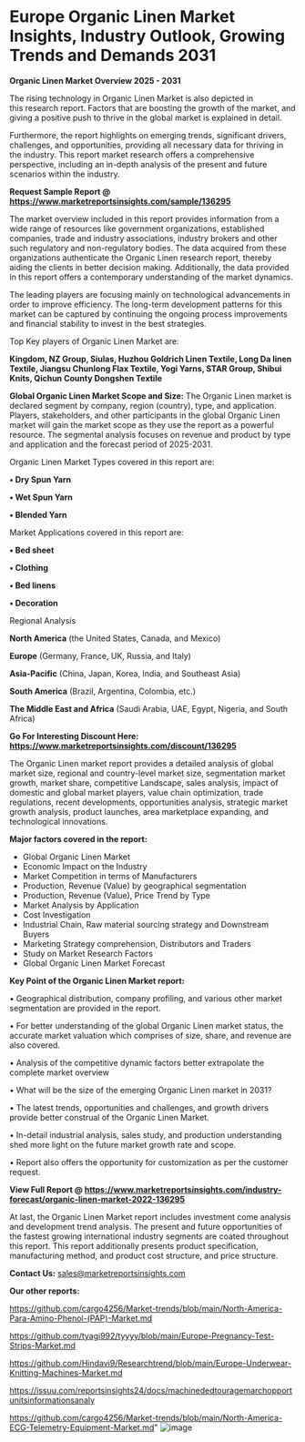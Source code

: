 # Europe Organic Linen Market Insights, Industry Outlook, Growing Trends and Demands 2031

<Strong> Organic Linen Market Overview 2025 - 2031</strong>

The rising technology in Organic Linen Market is also depicted in this research report. Factors that are boosting the growth of the market, and giving a positive push to thrive in the global market is explained in detail.

Furthermore, the report highlights on emerging trends, significant drivers, challenges, and opportunities, providing all necessary data for thriving in the industry. This report market research offers a comprehensive perspective, including an in-depth analysis of the present and future scenarios within the industry.

<strong>Request Sample Report @ <a href=https://www.marketreportsinsights.com/sample/136295>https://www.marketreportsinsights.com/sample/136295</a></strong>

The market overview included in this report provides information from a wide range of resources like government organizations, established companies, trade and industry associations, industry brokers and other such regulatory and non-regulatory bodies. The data acquired from these organizations authenticate the Organic Linen research report, thereby aiding the clients in better decision making. Additionally, the data provided in this report offers a contemporary understanding of the market dynamics.

The leading players are focusing mainly on technological advancements in order to improve efficiency. The long-term development patterns for this market can be captured by continuing the ongoing process improvements and financial stability to invest in the best strategies.

Top Key players of Organic Linen Market are:

<strong>Kingdom, NZ Group, Siulas, Huzhou Goldrich Linen Textile, Long Da linen Textile, Jiangsu Chunlong Flax Textile, Yogi Yarns, STAR Group, Shibui Knits, Qichun County Dongshen Textile</strong>

<strong><b>Global Organic Linen Market Scope and Size:</b></strong>
The Organic Linen market is declared segment by company, region (country), type, and application. Players, stakeholders, and other participants in the global Organic Linen market will gain the market scope as they use the report as a powerful resource. The segmental analysis focuses on revenue and product by type and application and the forecast period of 2025-2031.

Organic Linen Market Types covered in this report are:

<strong>• Dry Spun Yarn

• Wet Spun Yarn

• Blended Yarn</strong>

Market Applications covered in this report are:

<strong>• Bed sheet

• Clothing

• Bed linens

• Decoration</strong> 

Regional Analysis

<strong>North America</strong> (the United States, Canada, and Mexico)

<strong>Europe</strong> (Germany, France, UK, Russia, and Italy)

<strong>Asia-Pacific</strong> (China, Japan, Korea, India, and Southeast Asia)

<strong>South America</strong> (Brazil, Argentina, Colombia, etc.)

<strong>The Middle East and Africa</strong> (Saudi Arabia, UAE, Egypt, Nigeria, and South Africa)

<strong>Go For Interesting Discount Here: <a href=https://www.marketreportsinsights.com/discount/136295>https://www.marketreportsinsights.com/discount/136295</a></strong>

The Organic Linen market report provides a detailed analysis of global market size, regional and country-level market size, segmentation market growth, market share, competitive Landscape, sales analysis, impact of domestic and global market players, value chain optimization, trade regulations, recent developments, opportunities analysis, strategic market growth analysis, product launches, area marketplace expanding, and technological innovations.

<strong><b>Major factors covered in the report:</b></strong>
<ul>
  <li>Global Organic Linen Market </li>
  <li>Economic Impact on the Industry</li>
  <li>Market Competition in terms of Manufacturers</li>
  <li>Production, Revenue (Value) by geographical segmentation</li>
  <li>Production, Revenue (Value), Price Trend by Type</li>
  <li>Market Analysis by Application</li>
  <li>Cost Investigation</li>
  <li>Industrial Chain, Raw material sourcing strategy and Downstream Buyers</li>
  <li>Marketing Strategy comprehension, Distributors and Traders</li>
  <li>Study on Market Research Factors</li>
  <li>Global Organic Linen Market Forecast</li>
</ul>

<strong><b>Key Point of the Organic Linen Market report:</b></strong>

• Geographical distribution, company profiling, and various other market segmentation are provided in the report.

• For better understanding of the global Organic Linen market status, the accurate market valuation which comprises of size, share, and revenue are also covered.

• Analysis of the competitive dynamic factors better extrapolate the complete market overview

• What will be the size of the emerging Organic Linen market in 2031?

• The latest trends, opportunities and challenges, and growth drivers provide better construal of the Organic Linen Market.

• In-detail industrial analysis, sales study, and production understanding shed more light on the future market growth rate and scope.

• Report also offers the opportunity for customization as per the customer request.

<strong><b>View Full Report @ <a href=https://www.marketreportsinsights.com/industry-forecast/organic-linen-market-2022-136295>https://www.marketreportsinsights.com/industry-forecast/organic-linen-market-2022-136295</a></b></strong>


At last, the Organic Linen Market report includes investment come analysis and development trend analysis. The present and future opportunities of the fastest growing international industry segments are coated throughout this report. This report additionally presents product specification, manufacturing method, and product cost structure, and price structure.

<strong>Contact Us:</strong>
sales@marketreportsinsights.com

<strong>Our other reports:</strong>

<a href=https://github.com/cargo4256/Market-trends/blob/main/North-America-Para-Amino-Phenol-(PAP)-Market.md>https://github.com/cargo4256/Market-trends/blob/main/North-America-Para-Amino-Phenol-(PAP)-Market.md</a>

<a href=https://github.com/tyagi992/tyyyy/blob/main/Europe-Pregnancy-Test-Strips-Market.md>https://github.com/tyagi992/tyyyy/blob/main/Europe-Pregnancy-Test-Strips-Market.md</a>

<a href=https://github.com/Hindavi9/Researchtrend/blob/main/Europe-Underwear-Knitting-Machines-Market.md>https://github.com/Hindavi9/Researchtrend/blob/main/Europe-Underwear-Knitting-Machines-Market.md</a>

<a href=https://issuu.com/reportsinsights24/docs/machinededtouragemarchopportunitsinformationsanaly>https://issuu.com/reportsinsights24/docs/machinededtouragemarchopportunitsinformationsanaly</a>

<a href=https://github.com/cargo4256/Market-trends/blob/main/North-America-ECG-Telemetry-Equipment-Market.md>https://github.com/cargo4256/Market-trends/blob/main/North-America-ECG-Telemetry-Equipment-Market.md</a>"
![image](https://github.com/user-attachments/assets/c44200d2-cd91-4b2e-8a73-6bfdb901cb1d)
